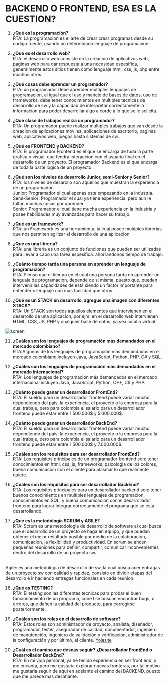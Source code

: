 # BACKEND O FRONTEND, ESA ES LA CUESTION? 
1. **¿Qué es la programación?**     <br>
RTA: La programacion es el arte de crear crear programas desde su codigo fuente, usando un determidado lenguaje de programacion-

2. **¿Qué es el desarrollo web?** <br>
RTA: el desarrollo web consiste en la creacion de aplicativos web, paginas web para dar respuesta a una necesidad espesifica, generalmente estos sitios tienen como lenguaje html, css, js, php entre muchos otros.

3. **¿Qué cosas debe aprender un programador?** <br>
RTA: un programador debe aprender multiples lenguajes de programacion, al igual que el uso y manejo de bases de datos, uso de frameworks, debe tener conocimientos en multiples tecnicas de desarrollo de sw y la capacidad de interpretar correctamente la informacion para poder desarrollar algo a corde a lo que se le solicita.

4. **¿Qué clase de trabajos realiza un programador?** <br>
RTA: Un programador puede realizar multiples trabajos que van desde la creacion de aplicaciones moviles, aplicaciones de escritorio, paginas web, aplicativos web, juegos hasta sistemas de sw.

5. **¿Qué es FRONTEND y BACKEND?** <br>
RTA: El programador Frontend es el que se encarga de toda la parte grafica o visual, que tendra interaccion con el usuario final en el desarrollo de un proyecto. El programador Backend es el que encarga de toda la parte logica de un proyecto.

6. **¿Qué son los niveles de desarrollo Junior, semi-Senior y Senior?** <br>
RTA: los niveles de desarollo son aquellos que muestran la experiencia de un programador.<br>
Junior: Programador el cual apenas esta empezando en la industria.
Semi-Senior: Programador el cual ya tiene experiencia, pero aun le faltan muchas cosas por aprender.<br>
Senior: Programador el cual tiene mucha experiencia en la industria y posee habilidades muy avanzadas para hacer su trabajo.

7. **¿Qué es un framework?**<br>
RTA: un Framework es una herramienta, la cual posee multiples librerias que nos permiten agilizar el desarrollo de una aplicacion

8. **¿Qué es una librería?** <br>
RTA: una librería es un conjunto de funciones que pueden ser utilizadas para llevar a cabo una tarea espesifica. ahorrandonos tiempo de trabajo.

9. **¿Cuánto tiempo tarda una persona en aprender un lenguaje de programación?**<br>
RTA: Pienso que el tiempo en el cual una persona tarda en aprender un lenguaje de programacion, depende de si misma, puesto que, pueden intervenir las capacidades de está siendo un factor importante para entender x lenguaje con mas facilidad que otros.

10. **¿Qué es un STACK en desarrollo, agregue una imagen con diferentes STACK?**<br>
RTA: Un STACK son todos aquellos elementos que intervienen en el desarrollo de una aplicacion, por ejm: en el desarrollo web intervienen HTML, CSS, JS, PHP y cualquier base de datos, ya sea local o virtual.

![screen](https://www.campusmvp.es/recursos/image.axd?picture=MEAN_750_1.png)<br>

11. **¿Cuáles son los lenguajes de programación más demandados en el mercado colombiano?** <br>
RTA:Algunos de los lenguajes de programación más demandados en el mercado colombiano incluyen Java, JavaScript, Python, PHP, C# y SQL.

12. **¿Cuáles son los lenguajes de programación más demandados en el mercado Internacional?** <br>
RTA: Los lenguajes de programación más demandados en el mercado internacional incluyen Java, JavaScript, Python, C++, C# y PHP.

13. **¿Cuánto puede ganar un desarrollador FrontEnd?** <br>
RTA: El sueldo para un desarrollador frontend puede variar mucho, dependiendo del pais, la experiencia, el proyecto o la empresa para la cual trabaje, pero para colombia el salario para un desarrollador frontend puede estar entre 1.500.000$ y 5.000.000$.

14. **¿Cuánto puede ganar un desarrollador BackEnd?**<br>
RTA: El sueldo para un desarrollador frontend puede variar mucho, dependiendo del pais, la experiencia, el proyecto o la empresa para la cual trabaje, pero para colombia el salario para un desarrollador frontend puede estar entre 1.500.000$ y 7.000.000$.

15. **¿Cuáles son los requisitos para ser desarrollador FrontEnd?** <br>
RTA: Los requisitos principales de un programador frontend son: tener conocimientos en html, css, js, frameworks, psicologia de los colores, buena comunicacion con el cliente para plasmar lo que realmente quiere.

16. **¿Cuáles son los requisitos para ser desarrollador BackEnd?** <br>
RTA: Los requisitos principales para un desarollador backend son: tener buenos conocimientos en multiples lenguajes de programacion, conocimientos en SQL, y buena comunicacion con el desarrollador frontend para lograr integrar correctamente el programa que se esta desarrollando.

17. **¿Qué es la metodología SCRUM y AGILE?** <br>
RTA: Scrum es una metodologia de desarrollo de software el cual busca que el desarrollo de un proyecto se haga en equipo, y que puedan obtener el mejor resultado posible por medio de la colaboracion, comunicacion, la flexibilidad y productividad. En scrum se ahcen pequeñas reuniones para definir, compartir, comunicar inconvenientes dentro del desarrollo de un proyecto sw.
<br>
Agile: es una metodologia de desarrollo de sw, la cual busca acer entragas de un proyecto sw con calidad y rapidez, consiste en dividir etapas del desarrollo e ir haciendo entregas funcionales en cada reunion.

18. **¿Qué es TESTING?** <br>
RTA: El testing son las diferentes tecnicas para probar el buen funcionamiento de un programa, cone l se buscan encontrar bugs, o errores, que dañen la calidad del producto, para corregirse posteriormente. 

19. **¿Cuáles son los roles en el desarrollo de software?** <br>
RTA: Estos roles son administrador de proyecto, analista, diseñador, programador, téster, asegurador de calidad, documentador, ingeniero de manutención, ingeniero de validación y verificación, administrador de la configuración y por último, el cliente.  [Yolasite](https://profayadira.yolasite.com/resources/Roles_desarrollo_software.pdf)

20. **¿Cuál es el camino que deseas seguir? ¿Desarrollador FrontEnd o Desarrollador BackEnd?**<br>
RTA: En mi vida personal, ya he tenido experiencia en ser front end, y me encanta, pero me gustaria explorar nuevas fronteras, por tal motivo me gustaria seguir de aqui en adelante el camino del BACKEND, puesto que me parece mas desafiante.<br>















